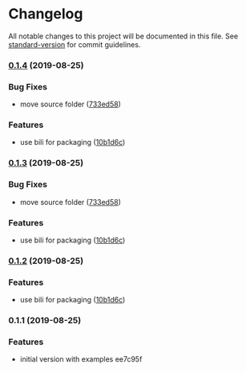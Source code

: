 # Changelog

All notable changes to this project will be documented in this file. See [standard-version](https://github.com/conventional-changelog/standard-version) for commit guidelines.

### [0.1.4](https://github.com/matdurand/swagger-templategen/compare/v0.1.1...v0.1.4) (2019-08-25)

### Bug Fixes

- move source folder ([733ed58](https://github.com/matdurand/swagger-templategen/commit/733ed58))

### Features

- use bili for packaging ([10b1d6c](https://github.com/matdurand/swagger-templategen/commit/10b1d6c))

### [0.1.3](https://github.com/matdurand/swagger-templategen/compare/v0.1.1...v0.1.3) (2019-08-25)

### Bug Fixes

- move source folder ([733ed58](https://github.com/matdurand/swagger-templategen/commit/733ed58))

### Features

- use bili for packaging ([10b1d6c](https://github.com/matdurand/swagger-templategen/commit/10b1d6c))

### [0.1.2](https://github.com/matdurand/swagger-templategen/compare/v0.1.1...v0.1.2) (2019-08-25)

### Features

- use bili for packaging ([10b1d6c](https://github.com/matdurand/swagger-templategen/commit/10b1d6c))

### 0.1.1 (2019-08-25)

### Features

- initial version with examples ee7c95f
